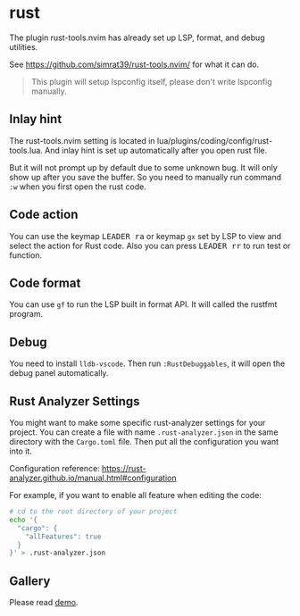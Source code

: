 # rust

The plugin rust-tools.nvim has already set up LSP, format, and debug utilities.

See <https://github.com/simrat39/rust-tools.nvim/> for what it can do.

> This plugin will setup lspconfig itself, please don't write lspconfig manually.

## Inlay hint

The rust-tools.nvim setting is located in lua/plugins/coding/config/rust-tools.lua.
And inlay hint is set up automatically after you open rust file.

But it will not prompt up by default due to some unknown bug.
It will only show up after you save the buffer.
So you need to manually run command `:w` when you first open the rust code.

## Code action

You can use the keymap <kbd>LEADER ra</kbd> or keymap `gx` set by LSP to view and select
the action for Rust code. Also you can press <kbd>LEADER rr</kbd> to run test or function.

## Code format

You can use `gf` to run the LSP built in format API. It will called the rustfmt
program.

## Debug

You need to install `lldb-vscode`. Then run `:RustDebuggables`, it will open the
debug panel automatically.

## Rust Analyzer Settings

You might want to make some specific rust-analyzer settings for your project.
You can create a file with name `.rust-analyzer.json` in the same directory
with the `Cargo.toml` file. Then put all the configuration you want into it.

Configuration reference: <https://rust-analyzer.github.io/manual.html#configuration>

For example, if you want to enable all feature when editing the code:

```bash
# cd to the root directory of your project
echo '{
  "cargo": {
    "allFeatures": true
  }
}' > .rust-analyzer.json
```

## Gallery

Please read [demo](https://github.com/simrat39/rust-tools.nvim/#demos).
